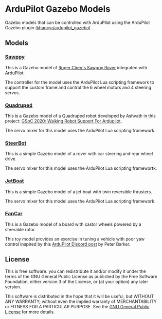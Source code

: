 # ArduPilot Gazebo Models

Gazebo models that can be controlled with ArduPilot using the ArduPilot Gazebo plugin
([khancyr/ardupilot_gazebo](https://github.com/khancyr/ardupilot_gazebo)).

## Models

### [Sawppy](config/sawppy/README.md)

This is a Gazebo model of [Roger Chen's Sawppy Rover](https://github.com/Roger-random/Sawppy_Rover)
integrated with ArduPilot.

The controller for the model uses the ArduPilot Lua scripting framework to support the custom frame
and control the 6 wheel motors and 4 steering servos.

### [Quadruped](config/quadruped/README.md)

This is a Gazebo model of a Quadruped robot developed by Ashvath in this project: [GSoC 2020: Walking Robot Support For Ardupilot](https://discuss.ardupilot.org/t/gsoc-2020-walking-robot-support-for-ardupilot/57080).

The servo mixer for this model uses the ArduPilot Lua scripting framework.

### [SteerBot](config/steer_bot/README.md)

This is a simple Gazebo model of a rover with car steering and rear wheel drive.

The servo mixer for this model uses the ArduPilot Lua scripting framewortk.

### [JetBoat](config/jet_boat/README.md)

This is a simple Gazebo model of a jet boat with twin reversible thrusters.

The servo mixer for this model uses the ArduPilot Lua scripting framework.

### [FanCar](config/fan_car/README.md)

This is a Gazebo model of a board with castor wheels powered by a steerable rotor.

This toy model provides an exercise in tuning a vehicle with poor yaw control inspired
by this [ArduPilot Discord post](https://discord.com/channels/674039678562861068/674039678982422579/821309513805332500) by Peter Barker.

## License

This is free software: you can redistribute it and/or modify
it under the terms of the GNU General Public License as published by
the Free Software Foundation, either version 3 of the License, or
(at your option) any later version.

This software is distributed in the hope that it will be useful,
but WITHOUT ANY WARRANTY; without even the implied warranty of
MERCHANTABILITY or FITNESS FOR A PARTICULAR PURPOSE.  See the
[GNU General Public License](LICENSE) for more details.

